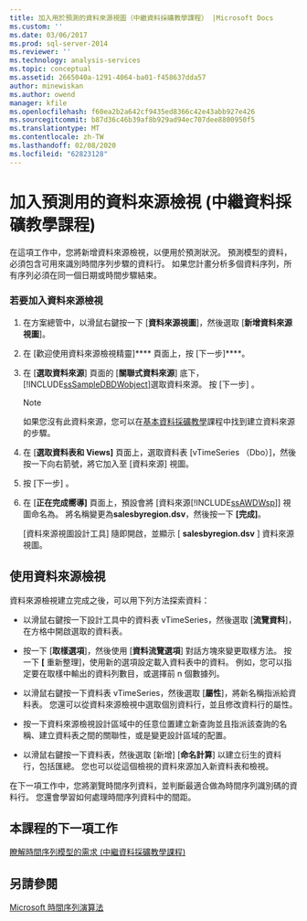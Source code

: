 ```yaml
---
title: 加入用於預測的資料來源視圖（中繼資料採礦教學課程） |Microsoft Docs
ms.custom: ''
ms.date: 03/06/2017
ms.prod: sql-server-2014
ms.reviewer: ''
ms.technology: analysis-services
ms.topic: conceptual
ms.assetid: 2665040a-1291-4064-ba01-f458637dda57
author: minewiskan
ms.author: owend
manager: kfile
ms.openlocfilehash: f60ea2b2a642cf9435ed8366c42e43abb927e426
ms.sourcegitcommit: b87d36c46b39af8b929ad94ec707dee8800950f5
ms.translationtype: MT
ms.contentlocale: zh-TW
ms.lasthandoff: 02/08/2020
ms.locfileid: "62823128"
---
```

# <a name="adding-a-data-source-view-for-forecasting-intermediate-data-mining-tutorial"></a>加入預測用的資料來源檢視 (中繼資料採礦教學課程)
  在這項工作中，您將新增資料來源檢視，以便用於預測狀況。 預測模型的資料，必須包含可用來識別時間序列步驟的資料行。 如果您計畫分析多個資料序列，所有序列必須在同一個日期或時間步驟結束。  
  
### <a name="to-add-a-data-source-view"></a>若要加入資料來源檢視  
  
1.  在方案總管中，以滑鼠右鍵按一下 [**資料來源視圖**]，然後選取 [**新增資料來源視圖**]。  
  
2.  在 [歡迎使用資料來源檢視精靈]**** 頁面上，按 [下一步]****。  
  
3.  在 [**選取資料來源**] 頁面的 [**關聯式資料來源**] 底下， [!INCLUDE[ssSampleDBDWobject](../includes/sssampledbdwobject-md.md)]選取資料來源。 按 [下一步]  。  
  
    > [!NOTE]  
    >  如果您沒有此資料來源，您可以在[基本資料採礦教學](../../2014/tutorials/basic-data-mining-tutorial.md)課程中找到建立資料來源的步驟。  
  
4.  在 [**選取資料表和 Views]** 頁面上，選取資料表 [vTimeSeries （Dbo）]，然後按一下向右箭號，將它加入至 [資料來源] 視圖。  
  
5.  按 [下一步]  。  
  
6.  在 [**正在完成嚮導]** 頁面上，預設會將 [資料來源[!INCLUDE[ssAWDWsp](../includes/ssawdwsp-md.md)]] 視圖命名為。 將名稱變更為**salesbyregion.dsv**，然後按一下 **[完成]**。  
  
     [資料來源視圖設計工具] 隨即開啟，並顯示 [ **salesbyregion.dsv** ] 資料來源視圖。  
  
## <a name="working-with-the-data-source-view"></a>使用資料來源檢視  
 資料來源檢視建立完成之後，可以用下列方法探索資料：  
  
-   以滑鼠右鍵按一下設計工具中的資料表 vTimeSeries，然後選取 [**流覽資料**]，在方格中開啟選取的資料表。  
  
-   按一下 [**取樣選項**]，然後使用 [**資料流覽選項**] 對話方塊來變更取樣方法。 按一下 **[** 重新整理]，使用新的選項設定載入資料表中的資料。 例如，您可以指定要在取樣中輸出的資料列數目，或選擇前 n 個數據列。  
  
-   以滑鼠右鍵按一下資料表 vTimeSeries，然後選取 [**屬性**]，將新名稱指派給資料表。 您還可以從資料來源檢視中選取個別資料行，並且修改資料行的屬性。  
  
-   按一下資料來源檢視設計區域中的任意位置建立新查詢並且指派該查詢的名稱、建立資料表之間的關聯性，或是變更設計區域的配置。  
  
-   以滑鼠右鍵按一下資料表，然後選取 [新增] [**命名計算**] 以建立衍生的資料行，包括匯總。 您也可以從這個檢視的資料來源加入新資料表和檢視。  
  
 在下一項工作中，您將瀏覽時間序列資料，並判斷最適合做為時間序列識別碼的資料行。 您還會學習如何處理時間序列資料中的間距。  
  
## <a name="next-task-in-lesson"></a>本課程的下一項工作  
 [瞭解時間序列模型的需求 &#40;中繼資料採礦教學課程&#41;](../../2014/tutorials/time-series-model-requirements-intermediate-data-mining-tutorial.md)  
  
## <a name="see-also"></a>另請參閱  
 [Microsoft 時間序列演算法](../../2014/analysis-services/data-mining/microsoft-time-series-algorithm.md)  
  
  
